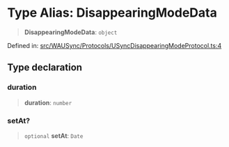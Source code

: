 # Type Alias: DisappearingModeData

> **DisappearingModeData**: `object`

Defined in: [src/WAUSync/Protocols/USyncDisappearingModeProtocol.ts:4](https://github.com/Fokusdotid/bail/blob/fcd0cec6f26de1fb545eb2e03fa5c63fbad99d3d/src/WAUSync/Protocols/USyncDisappearingModeProtocol.ts#L4)

## Type declaration

### duration

> **duration**: `number`

### setAt?

> `optional` **setAt**: `Date`

